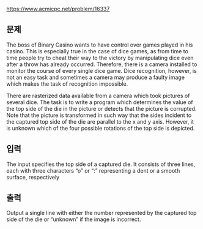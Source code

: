 https://www.acmicpc.net/problem/16337

## 문제
The boss of Binary Casino wants to have control over games played in his casino. This is especially true in the case of dice games, as from time to time people try to cheat their way to the victory by manipulating dice even after a throw has already occurred. Therefore, there is a camera installed to monitor the course of every single dice game. Dice recognition, however, is not an easy task and sometimes a camera may produce a faulty image which makes the task of recognition impossible.

There are rasterized data available from a camera which took pictures of several dice. The task is to write a program which determines the value of the top side of the die in the picture or detects that the picture is corrupted. Note that the picture is transformed in such way that the sides incident to the captured top side of the die are parallel to the x and y axis. However, it is unknown which of the four possible rotations of the top side is depicted.

## 입력
The input specifies the top side of a captured die. It consists of three lines, each with three characters “o” or “:” representing a dent or a smooth surface, respectively

## 출력
Output a single line with either the number represented by the captured top side of the die or “unknown” if the image is incorrect.
